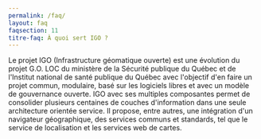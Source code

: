 ```yaml
---
permalink: /faq/
layout: faq
faqsection: 11
titre-faq: À quoi sert IGO ?
---
```


Le projet IGO (Infrastructure géomatique ouverte) est une évolution du projet G.O. LOC du ministère de la Sécurité publique du Québec et de l'Institut national de santé publique du Québec avec l'objectif d'en faire un projet commun, modulaire, basé sur les logiciels libres et avec un modèle de gouvernance ouverte. 
IGO avec ses multiples composantes permet de consolider plusieurs centaines de couches d'information dans une seule architecture orientée service. 
Il propose, entre autres, une intégration d'un navigateur géographique, des services communs et standards, tel que le service de localisation et les services web de cartes.

